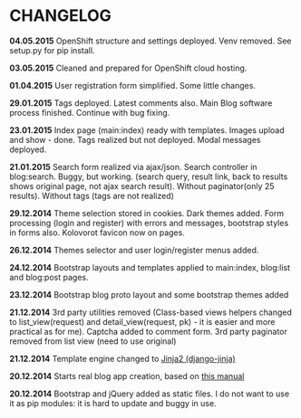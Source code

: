 # CHANGELOG #

**04.05.2015**
OpenShift structure and settings deployed.
Venv removed. See setup.py for pip install.

**03.05.2015**
Cleaned and prepared for OpenShift cloud hosting.

**01.04.2015**
User registration form simplified.
Some little changes.

**29.01.2015**
Tags deployed. Latest comments also. Main Blog software process finished.
Continue with bug fixing.

**23.01.2015**
Index page (main:index) ready with templates.
Images upload and show - done.
Tags realized but not deployed.
Modal messages deployed.

**21.01.2015**
Search form realized via ajax/json. Search controller in blog:search.
Buggy, but working. (search query, result link, back to results shows original page, not ajax search result).
Without paginator(only 25 results).
Without tags (tags are not realized)

**29.12.2014**
Theme selection stored in cookies. 
Dark themes added. 
Form processing (login and register) with errors and messages, bootstrap styles in forms also.
Kolovorot favicon now on pages.

**26.12.2014**
Themes selector and user login/register menus added.

**24.12.2014**
Bootstrap layouts and templates applied to main:index, blog:list and blog:post pages.

**23.12.2014**
Bootstrap blog proto layout and some bootstrap themes added

**21.12.2014**
3rd party utilities removed (Class-based views helpers changed to list_view(request) 
and detail_view(request, pk) - it is easier and more practical as for me).
Captcha added to comment form. 3rd party paginator removed from list view (need to use original)

**21.12.2014**
Template engine changed to [Jinja2 (django-jinja)](http://niwibe.github.io/django-jinja/) 

**20.12.2014**
Starts real blog app creation, based on [this manual](http://yiiframework.ru/doc/blog/ru/start.overview) 

**20.12.2014**
Bootstrap and jQuery added as static files. I do not want to use it as pip modules: 
it is hard to update and buggy in use.
